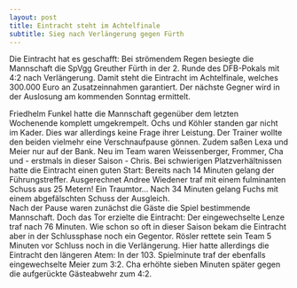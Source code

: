 ```yaml
---
layout: post
title: Eintracht steht im Achtelfinale
subtitle: Sieg nach Verlängerung gegen Fürth
---
```


Die Eintracht hat es geschafft: Bei strömendem Regen besiegte die Mannschaft die SpVgg Greuther Fürth in der 2. Runde des DFB-Pokals mit 4:2 nach Verlängerung. Damit steht die Eintracht im Achtelfinale, welches 300.000 Euro an Zusatzeinnahmen garantiert. Der nächste Gegner wird in der Auslosung am kommenden Sonntag ermittelt.

Friedhelm Funkel hatte die Mannschaft gegenüber dem letzten Wochenende komplett umgekrempelt. Ochs und Köhler standen gar nicht im Kader. Dies war allerdings keine Frage ihrer Leistung. Der Trainer wollte den beiden vielmehr eine Verschnaufpause gönnen. Zudem saßen Lexa und Meier nur auf der Bank. Neu im Team waren Weissenberger, Frommer, Cha und - erstmals in dieser Saison - Chris. Bei schwierigen Platzverhältnissen hatte die Eintracht einen guten Start: Bereits nach 14 Minuten gelang der Führungstreffer. Ausgerechnet Andree Wiedener traf mit einem fulminanten Schuss aus 25 Metern! Ein Traumtor... Nach 34 Minuten gelang Fuchs mit einem abgefälschten Schuss der Ausgleich.  
Nach der Pause waren zunächst die Gäste die Spiel bestimmende Mannschaft. Doch das Tor erzielte die Eintracht: Der eingewechselte Lenze traf nach 76 Minuten. Wie schon so oft in dieser Saison bekam die Eintracht aber in der Schlussphase noch ein Gegentor. Rösler rettete sein Team 5 Minuten vor Schluss noch in die Verlängerung. Hier hatte allerdings die Eintracht den längeren Atem: In der 103. Spielminute traf der ebenfalls eingewechselte Meier zum 3:2. Cha erhöhte sieben Minuten später gegen die aufgerückte Gästeabwehr zum 4:2.
